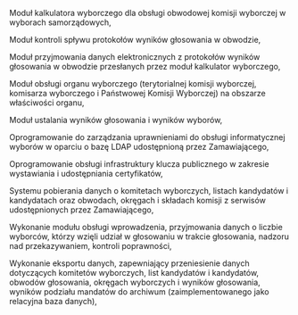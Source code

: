 
Moduł kalkulatora wyborczego dla obsługi obwodowej komisji wyborczej w wyborach samorządowych,

Moduł kontroli spływu protokołów wyników głosowania w obwodzie,

Moduł przyjmowania danych elektronicznych z protokołów wyników głosowania w obwodzie przesłanych przez moduł kalkulator wyborczego,

Moduł obsługi organu wyborczego (terytorialnej komisji wyborczej, komisarza wyborczego i Państwowej Komisji Wyborczej) na obszarze właściwości organu,

Moduł ustalania wyników głosowania i wyników wyborów,

Oprogramowanie do zarządzania uprawnieniami do obsługi informatycznej wyborów w oparciu o bazę LDAP udostępnioną przez Zamawiającego,

Oprogramowanie obsługi infrastruktury klucza publicznego w zakresie wystawiania i udostępniania certyfikatów,

Systemu pobierania danych o komitetach wyborczych, listach kandydatów i kandydatach oraz obwodach, okręgach i składach komisji z serwisów udostępnionych przez Zamawiającego,

Wykonanie modułu obsługi wprowadzenia, przyjmowania danych o liczbie wyborców, którzy wzięli udział w głosowaniu w trakcie głosowania, nadzoru nad przekazywaniem, kontroli poprawności,

Wykonanie eksportu danych, zapewniający przeniesienie danych dotyczących komitetów wyborczych, list kandydatów i kandydatów, obwodów głosowania, okręgach wyborczych i wyników głosowania, wyników podziału mandatów do archiwum (zaimplementowanego jako relacyjna baza danych),

